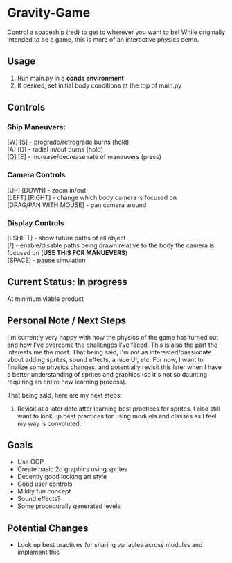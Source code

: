 # Gravity-Game
Control a spaceship (red) to get to wherever you want to be! While originally intended to be a game, this is more of an interactive physics demo.

## Usage
1. Run main.py in a **conda environment**
2. If desired, set initial body conditions at the top of main.py

## Controls

### Ship Maneuvers:
[W] [S] - prograde/retrograde burns (hold)  
[A] [D] - radial in/out burns (hold)  
[Q] [E] - increase/decrease rate of maneuvers (press)

### Camera Controls
[UP] [DOWN] - zoom in/out   
[LEFT] [RIGHT] - change which body camera is focused on  
[DRAG/PAN WITH MOUSE] - pan camera around  

### Display Controls
[LSHIFT] - show future paths of all object  
[/] - enable/disable paths being drawn relative to the body the camera is focused on (**USE THIS FOR MANUEVERS**)  
[SPACE] - pause simulation

## Current Status: In progress
At minimum viable product

## Personal Note / Next Steps
I'm currently very happy with how the physics of the game has turned out and how I've overcome the challenges I've faced.
This is also the part the interests me the most. That being said, I'm not as interested/passionate about adding sprites, sound effects, a nice UI, etc.
For now, I want to finalize some physics changes, and potentially revisit this later when I have a better understanding of sprites and graphics (so it's not so daunting requiring an entire new learning process).

That being said, here are my next steps:

1. Revisit at a later date after learning best practices for sprites. I also still want to look up best practices for using moduels and classes as I feel my way is convoluted.

## Goals
- Use OOP
- Create basic 2d graphics using sprites
- Decently good looking art style
- Good user controls
- Mildly fun concept
- Sound effects?
- Some procedurally generated levels


## Potential Changes
- Look up best practices for sharing variables across modules and implement this